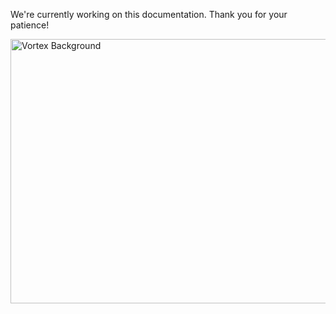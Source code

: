 We're currently working on this documentation. Thank you for your patience!

<image
  src="1.png"
  width="828"
  height="423"
  alt="Vortex Background"
/>